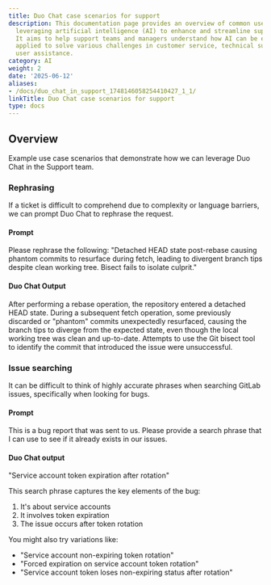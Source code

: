 ```yaml
---
title: Duo Chat case scenarios for support
description: This documentation page provides an overview of common use cases for
  leveraging artificial intelligence (AI) to enhance and streamline support operations.
  It aims to help support teams and managers understand how AI can be effectively
  applied to solve various challenges in customer service, technical support, and
  user assistance.
category: AI
weight: 2
date: '2025-06-12'
aliases:
- /docs/duo_chat_in_support_1748146058254410427_1_1/
linkTitle: Duo Chat case scenarios for support
type: docs
---
```


## Overview

Example use case scenarios that demonstrate how we can leverage Duo Chat in the Support team.

### Rephrasing

If a ticket is difficult to comprehend due to complexity or language barriers, we can prompt Duo Chat to rephrase the request.

#### Prompt

Please rephrase the following: "Detached HEAD state post-rebase causing phantom commits to resurface during fetch, leading to divergent branch tips despite clean working tree. Bisect fails to isolate culprit."

#### Duo Chat Output

After performing a rebase operation, the repository entered a detached HEAD state. During a subsequent fetch operation, some previously discarded or "phantom" commits unexpectedly resurfaced, causing the branch tips to diverge from the expected state, even though the local working tree was clean and up-to-date. Attempts to use the Git bisect tool to identify the commit that introduced the issue were unsuccessful.

### Issue searching

It can be difficult to think of highly accurate phrases when searching GitLab issues, specifically when looking for bugs.

#### Prompt

This is a bug report that was sent to us.  Please provide a search phrase that I can use to see if it already exists in our issues.

#### Duo Chat output

"Service account token expiration after rotation"

This search phrase captures the key elements of the bug:

1. It's about service accounts
2. It involves token expiration
3. The issue occurs after token rotation

You might also try variations like:

- "Service account non-expiring token rotation"
- "Forced expiration on service account token rotation"
- "Service account token loses non-expiring status after rotation"
